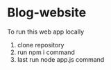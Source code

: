 # Blog-website
To run this web app locally 
1. clone repository
2. run npm i command
3. last run node app.js command
